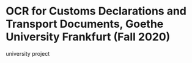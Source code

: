 # OCR for Customs Declarations and Transport Documents, Goethe University Frankfurt (Fall 2020)
university project

